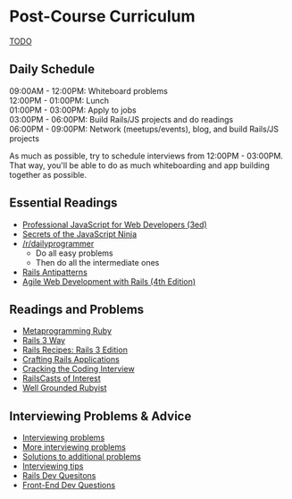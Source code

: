 # Post-Course Curriculum

[TODO](./TODO.md)

## Daily Schedule
09:00AM - 12:00PM: Whiteboard problems    
12:00PM - 01:00PM: Lunch    
01:00PM - 03:00PM: Apply to jobs    
03:00PM - 06:00PM: Build Rails/JS projects and do readings    
06:00PM - 09:00PM: Network (meetups/events), blog, and build Rails/JS projects

As much as possible, try to schedule interviews from 12:00PM - 03:00PM.
That way, you'll be able to do as much whiteboarding and app building
together as possible.

## Essential Readings

* [Professional JavaScript for Web Developers (3ed)][professional-js]
* [Secrets of the JavaScript Ninja][javascript-ninja]
* [/r/dailyprogrammer][dailyprogrammer]
    * Do all easy problems
    * Then do all the intermediate ones
* [Rails Antipatterns][rails-antipatterns]
* [Agile Web Development with Rails (4th Edition)][agile-web-dev]

[professional-js]: http://www.wrox.com/WileyCDA/WroxTitle/Professional-JavaScript-for-Web-Developers-3rd-Edition.productCd-1118222199.html
[javascript-ninja]: http://www.amazon.com/Secrets-JavaScript-Ninja-John-Resig/dp/193398869X
[dailyprogrammer]: http://www.reddit.com/r/dailyprogrammer
[rails-antipatterns]: http://www.amazon.com/Rails-AntiPatterns-Refactoring-Addison-Wesley-Professional/dp/0321604814
[agile-web-dev]: http://pragprog.com/book/rails4/agile-web-development-with-rails

## Readings and Problems

* [Metaprogramming Ruby][metaprogramming]
* [Rails 3 Way][rails-3-way]
* [Rails Recipes: Rails 3 Edition][rails-recipes]
* [Crafting Rails Applications][crafting-rails-apps]
* [Cracking the Coding Interview][cracking-the-coding-interview]
* [RailsCasts of Interest][rails-casts]
* [Well Grounded Rubyist][well-grounded-rubyist]

[metaprogramming]: http://www.amazon.com/Metaprogramming-Ruby-Program-Like-Pros/dp/1934356476
[rails-3-way]: http://www.amazon.com/Rails-Way-Addison-Wesley-Professional-Ruby/dp/0321601661
[crafting-rails-apps]: http://pragprog.com/book/jvrails/crafting-rails-applications
[rails-recipes]: http://pragprog.com/book/rr2/rails-recipes
[cracking-the-coding-interview]: http://www.amazon.com/Cracking-Coding-Interview-Programming-Questions/dp/098478280X
[rails-casts]: ./rails-casts-of-interest.md
[well-grounded-rubyist]: http://www.manning.com/black2/

## Interviewing Problems & Advice

* [Interviewing problems][whiteboard-problems]
* [More interviewing problems][more-problems]
* [Solutions to additional problems][more-solutions]
* [Interviewing tips][iview-tips]
* [Rails Dev Quesitons][rails-dev-questions]
* [Front-End Dev Questions][front-end-questions]

[whiteboard-problems]: ./whiteboard-problems.md
[more-problems]: ./more_problems.md
[more-solutions]: ./more_solutions.md
[iview-tips]: ./interviewing-tips.md
[rails-dev-questions]: https://gist.github.com/ryansobol/5252653
[front-end-questions]: https://github.com/darcyclarke/Front-end-Developer-Interview-Questions

